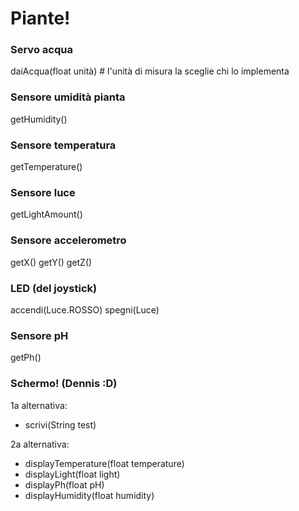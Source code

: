# Piante!

### Servo acqua
daiAcqua(float unità) # l'unità di misura la sceglie chi lo implementa

### Sensore umidità pianta
getHumidity()

### Sensore temperatura
getTemperature()

### Sensore luce
getLightAmount()

### Sensore accelerometro
getX()
getY()
getZ()

### LED (del joystick)
accendi(Luce.ROSSO)
spegni(Luce)

### Sensore pH
getPh()

### Schermo!   (Dennis :D)
1a alternativa:
- scrivi(String test)

2a alternativa:
- displayTemperature(float temperature)
- displayLight(float light)
- displayPh(float pH)
- displayHumidity(float humidity)

